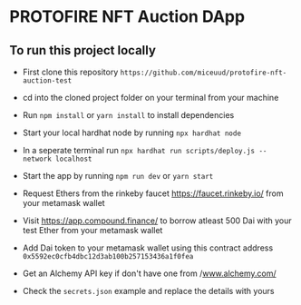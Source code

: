 # PROTOFIRE NFT Auction DApp

## To run this project locally 

- First clone this repository `https://github.com/miceuud/protofire-nft-auction-test`

- cd into the cloned project folder on your terminal from your machine

- Run `npm install` or `yarn install` to install dependencies

- Start your local hardhat node by running `npx hardhat node`

- In a seperate terminal run `npx hardhat run scripts/deploy.js --network localhost`

- Start the app by running `npm run dev` or `yarn start`

- Request Ethers from the rinkeby faucet https://faucet.rinkeby.io/ from your metamask wallet

- Visit https://app.compound.finance/ to borrow atleast 500 Dai with your test Ether from your metamask wallet

- Add Dai token to your metamask wallet using this contract address `0x5592ec0cfb4dbc12d3ab100b257153436a1f0fea`

- Get an Alchemy API key if don't have one from /www.alchemy.com/

- Check the `secrets.json` example and replace the details with yours

